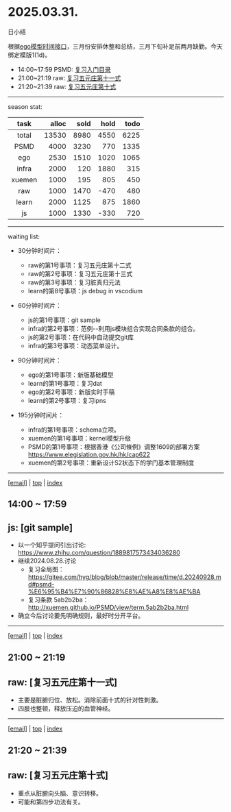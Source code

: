 # 2025.03.31.
日小结

<a id="top"></a>
根据[ego模型时间接口](https://gitee.com/hyg/blog/blob/master/timeflow.md)，三月份安排休整和总结，三月下旬补足前两月缺勤。今天绑定模版1(1d)。

<a id="index"></a>
- 14:00~17:59	PSMD: [复习入门目录](#20250331140000)
- 21:00~21:19	raw: [复习五元庄第十一式](#20250331210000)
- 21:20~21:39	raw: [复习五元庄第十式](#20250331212000)

---
season stat:

| task | alloc | sold | hold | todo |
| :---: | ---: | ---: | ---: | ---: |
| total | 13530 | 8980 | 4550 | 6225 |
| PSMD | 4000 | 3230 | 770 | 1335 |
| ego | 2530 | 1510 | 1020 | 1065 |
| infra | 2000 | 120 | 1880 | 315 |
| xuemen | 1000 | 195 | 805 | 450 |
| raw | 1000 | 1470 | -470 | 480 |
| learn | 2000 | 1125 | 875 | 1860 |
| js | 1000 | 1330 | -330 | 720 |

---
waiting list:


- 30分钟时间片：
  - raw的第1号事项：复习五元庄第十二式
  - raw的第2号事项：复习五元庄第十三式
  - raw的第3号事项：复习脏真归元法
  - learn的第8号事项：js debug in vscodium

- 60分钟时间片：
  - js的第1号事项：git sample
  - infra的第2号事项：范例--利用js模块组合实现合同条款的组合。
  - js的第2号事项：在代码中自动提交git库
  - infra的第3号事项：动态菜单设计。

- 90分钟时间片：
  - ego的第1号事项：新版基础模型
  - learn的第1号事项：复习dat
  - ego的第2号事项：新版实时手稿
  - learn的第2号事项：复习ipns

- 195分钟时间片：
  - infra的第1号事项：schema立项。
  - xuemen的第1号事项：kernel模型升级
  - PSMD的第1号事项：根据香港《公司條例》调整1609的部署方案 https://www.elegislation.gov.hk/hk/cap622
  - xuemen的第2号事项：重新设计S2状态下的学门基本管理制度

---
<a href="mailto:huangyg@mars22.com?subject=关于2025.03.31.[复习入门目录]任务&body=日期: 2025.03.31.%0D%0A序号: 5%0D%0A手稿:../../draft/2025/20250331.a.md%0D%0A---请勿修改邮件主题及以上内容 从下一行开始写您的想法---%0D%0A">[email]</a> | [top](#top) | [index](#index)
<a id="20250331140000"></a>
## 14:00 ~ 17:59
## js: [git sample]

- 以一个知乎提问引出讨论: https://www.zhihu.com/question/1889817573434036280
- 继续2024.08.28.讨论
    - 复习全局图：https://gitee.com/hyg/blog/blob/master/release/time/d.20240928.md#psmd-%E6%95%B4%E7%90%86828%E8%AE%A8%E8%AE%BA
    - 复习条款 5ab2b2ba：http://xuemen.github.io/PSMD/view/term.5ab2b2ba.html
- 确立今后讨论要先明确规则，最好时分开平台。

---
<a href="mailto:huangyg@mars22.com?subject=关于2025.03.31.[复习五元庄第十一式]任务&body=日期: 2025.03.31.%0D%0A序号: 9%0D%0A手稿:../../draft/2025/20250331.01.md%0D%0A---请勿修改邮件主题及以上内容 从下一行开始写您的想法---%0D%0A">[email]</a> | [top](#top) | [index](#index)
<a id="20250331210000"></a>
## 21:00 ~ 21:19
## raw: [复习五元庄第十一式]

- 主要是脏腑归位、放松。消除前面十式的针对性刺激。
- 四肢也整顿，释放压迫的血管神经。
---
<a href="mailto:huangyg@mars22.com?subject=关于2025.03.31.[复习五元庄第十式]任务&body=日期: 2025.03.31.%0D%0A序号: 10%0D%0A手稿:../../draft/2025/20250331.02.md%0D%0A---请勿修改邮件主题及以上内容 从下一行开始写您的想法---%0D%0A">[email]</a> | [top](#top) | [index](#index)
<a id="20250331212000"></a>
## 21:20 ~ 21:39
## raw: [复习五元庄第十式]

- 重点从脏腑向头脑、意识转移。
- 可能和第四步功法有关。
